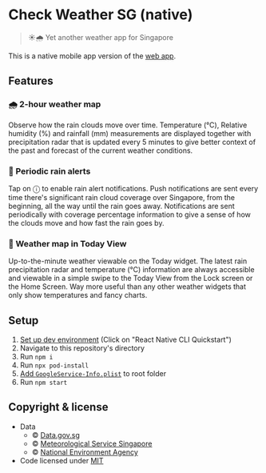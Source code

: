 # Check Weather SG (native)

> ☀️🌧 Yet another weather app for Singapore

This is a native mobile app version of the [web app](https://github.com/cheeaun/checkweather-sg).

## Features

### **🌧 2-hour weather map**

Observe how the rain clouds move over time. Temperature (°C), Relative humidity (%) and rainfall (mm) measurements are displayed together with precipitation radar that is updated every 5 minutes to give better context of the past and forecast of the current weather conditions.

### **🔔 Periodic rain alerts**

Tap on ⓘ to enable rain alert notifications. Push notifications are sent every time there's significant rain cloud coverage over Singapore, from the beginning, all the way until the rain goes away. Notifications are sent periodically with coverage percentage information to give a sense of how the clouds move and how fast the rain goes by.

### **📡 Weather map in Today View**

Up-to-the-minute weather viewable on the Today widget. The latest rain precipitation radar and temperature (°C) information are always accessible and viewable in a simple swipe to the Today View from the Lock screen or the Home Screen. Way more useful than any other weather widgets that only show temperatures and fancy charts.

## Setup

1. [Set up dev environment](https://reactnative.dev/docs/environment-setup) (Click on "React Native CLI Quickstart")
2. Navigate to this repository's directory
3. Run `npm i`
4. Run `npx pod-install`
5. [Add `GoogleService-Info.plist`](https://firebase.google.com/docs/ios/setup#add-config-file) to root folder
6. Run `npm start`

## Copyright & license

- Data
  - © [Data.gov.sg](https://data.gov.sg/privacy-and-website-terms#site-terms)
  - © [Meteorological Service Singapore](http://www.weather.gov.sg/terms-of-use)
  - © [National Environment Agency](http://www.nea.gov.sg/open-data-licence/)
- Code licensed under [MIT](https://cheeaun.mit-license.org/)
